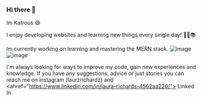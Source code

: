 ### Hi there 👋

Im Katrous 😄

I enjoy developing websites and learning new things every single day! 📗📖📚

Im currently working on learning and mastering the MERN stack. ![image](https://user-images.githubusercontent.com/45927461/161473649-94ea4d8e-f22e-4d5a-9455-a98720f5b952.png)![image](https://user-images.githubusercontent.com/45927461/161473682-bfd833d8-3d1c-4425-b3be-232b357e230a.png)

I'm always looking for ways to improve my code, gain new experiences and knowledge. If you have any suggestions, advice or just stories you can reach me on instagram (laurzrichardz) and <ahref="https://www.linkedin.com/in/laura-richards-4562aa226/"> Linked In </a>



<!--
**Katrous/Katrous** is a ✨ _special_ ✨ repository because its `README.md` (this file) appears on your GitHub profile.

Here are some ideas to get you started:

- 🔭 I’m currently working on ...
- 🌱 I’m currently learning ...
- 👯 I’m looking to collaborate on ...
- 🤔 I’m looking for help with ...
- 💬 Ask me about ...
- 📫 How to reach me: ...
- 😄 Pronouns: ...
- ⚡ Fun fact: ...
-->
